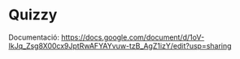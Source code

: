 # Quizzy

Documentació:
https://docs.google.com/document/d/1oV-IkJq_Zsg8X00cx9JptRwAFYAYvuw-tzB_AgZ1izY/edit?usp=sharing
